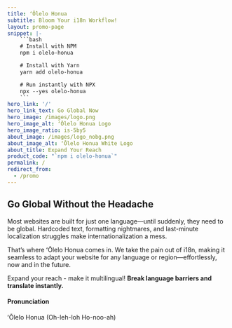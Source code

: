 ```yaml
---
title: ʻŌlelo Honua 
subtitle: Bloom Your i18n Workflow!
layout: promo-page
snippet: |-
    ```bash
    # Install with NPM  
    npm i olelo-honua  

    # Install with Yarn  
    yarn add olelo-honua  

    # Run instantly with NPX  
    npx --yes olelo-honua  
    ```
hero_link: '/'
hero_link_text: Go Global Now
hero_image: /images/logo.png
hero_image_alt: ʻŌlelo Honua Logo
hero_image_ratio: is-5by5
about_image: /images/logo_nobg.png
about_image_alt: ʻŌlelo Honua White Logo
about_title: Expand Your Reach
product_code: "`npm i olelo-honua`"
permalink: /
redirect_from:
  - /promo
---
```


## Go Global Without the Headache

Most websites are built for just one language—until suddenly, they need to be global. Hardcoded text, formatting nightmares, and last-minute localization struggles make internationalization a mess.

That’s where ʻŌlelo Honua comes in. We take the pain out of i18n, making it seamless to adapt your website for any language or region—effortlessly, now and in the future.

Expand your reach - make it multilingual!  **Break language barriers and translate instantly.**

#### Pronunciation

ʻŌlelo Honua (Oh-leh-loh Ho-noo-ah)
